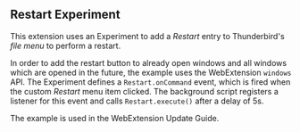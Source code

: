 ## Restart Experiment

This extension uses an Experiment to add a *Restart* entry to Thunderbird's *file menu* to perform a restart.

In order to add the restart button to already open windows and all windows which are opened in the future, the example uses the WebExtension `windows` API. The Experiment defines a `Restart.onCommand` event, which is fired when the custom *Restart* menu item clicked. The background script registers a listener for this event and calls `Restart.execute()` after a delay of 5s.

The example is used in the WebExtension Update Guide.